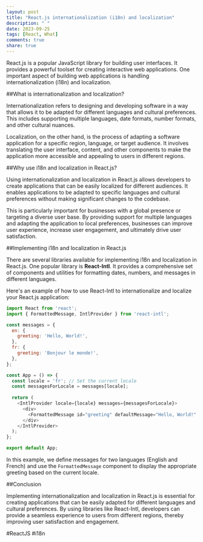 ```yaml
---
layout: post
title: "React.js internationalization (i18n) and localization"
description: " "
date: 2023-09-25
tags: [React, What]
comments: true
share: true
---
```


React.js is a popular JavaScript library for building user interfaces. It provides a powerful toolset for creating interactive web applications. One important aspect of building web applications is handling internationalization (i18n) and localization.

##What is internationalization and localization?

Internationalization refers to designing and developing software in a way that allows it to be adapted for different languages and cultural preferences. This includes supporting multiple languages, date formats, number formats, and other cultural nuances.

Localization, on the other hand, is the process of adapting a software application for a specific region, language, or target audience. It involves translating the user interface, content, and other components to make the application more accessible and appealing to users in different regions.

##Why use i18n and localization in React.js?

Using internationalization and localization in React.js allows developers to create applications that can be easily localized for different audiences. It enables applications to be adapted to specific languages and cultural preferences without making significant changes to the codebase.

This is particularly important for businesses with a global presence or targeting a diverse user base. By providing support for multiple languages and adapting the application to local preferences, businesses can improve user experience, increase user engagement, and ultimately drive user satisfaction.

##Implementing i18n and localization in React.js

There are several libraries available for implementing i18n and localization in React.js. One popular library is **React-Intl**. It provides a comprehensive set of components and utilities for formatting dates, numbers, and messages in different languages.

Here's an example of how to use React-Intl to internationalize and localize your React.js application:

```javascript
import React from 'react';
import { FormattedMessage, IntlProvider } from 'react-intl';

const messages = {
  en: {
    greeting: 'Hello, World!',
  },
  fr: {
    greeting: 'Bonjour le monde!',
  },
};

const App = () => {
  const locale = 'fr'; // Set the current locale
  const messagesForLocale = messages[locale];
  
  return (
    <IntlProvider locale={locale} messages={messagesForLocale}>
      <div>
        <FormattedMessage id="greeting" defaultMessage="Hello, World!" />
      </div>
    </IntlProvider>
  );
};

export default App;
```

In this example, we define messages for two languages (English and French) and use the `FormattedMessage` component to display the appropriate greeting based on the current locale.

##Conclusion

Implementing internationalization and localization in React.js is essential for creating applications that can be easily adapted for different languages and cultural preferences. By using libraries like React-Intl, developers can provide a seamless experience to users from different regions, thereby improving user satisfaction and engagement.

#ReactJS #i18n